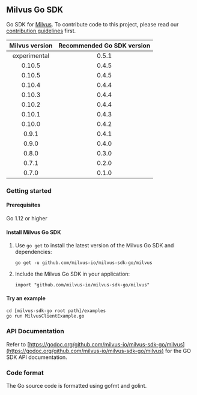 ## Milvus Go SDK

Go SDK for [Milvus](https://github.com/milvus-io/milvus). To contribute code to this project, please read our [contribution guidelines](https://github.com/milvus-io/milvus/blob/master/CONTRIBUTING.md) first.

|Milvus version| Recommended Go SDK version |
|:-----:|:-----:|
| experimental | 0.5.1|
| 0.10.5 | 0.4.5|
| 0.10.5 | 0.4.5|
| 0.10.4 | 0.4.4|
| 0.10.3 | 0.4.4|
| 0.10.2 | 0.4.4|
| 0.10.1 | 0.4.3|
| 0.10.0 | 0.4.2|
| 0.9.1 | 0.4.1|
| 0.9.0 | 0.4.0|
| 0.8.0 | 0.3.0|
| 0.7.1 | 0.2.0|
| 0.7.0 | 0.1.0|

### Getting started

#### Prerequisites

Go 1.12 or higher

#### Install Milvus Go SDK

1. Use `go get` to install the latest version of the Milvus Go SDK and dependencies:

   ```shell
   go get -u github.com/milvus-io/milvus-sdk-go/milvus
   ```

2. Include the Milvus Go SDK in your application:

   ```shell
   import "github.com/milvus-io/milvus-sdk-go/milvus"
   ```

#### Try an example

```shell
cd [milvus-sdk-go root path]/examples
go run MilvusClientExample.go
```

### API Documentation

Refer to [https://godoc.org/github.com/milvus-io/milvus-sdk-go/milvus](https://godoc.org/github.com/milvus-io/milvus-sdk-go/milvus) for the GO SDK API documentation.

### Code format

The Go source code is formatted using gofmt and golint.
